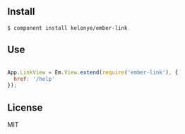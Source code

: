 Install
---

    $ component install kelonye/ember-link

Use
---

```javascript

App.LinkView = Em.View.extend(require('ember-link'), {
  href: '/help'
});

```

License
---

MIT